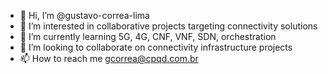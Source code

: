 - 👋 Hi, I’m @gustavo-correa-lima
- 👀 I’m interested in collaborative projects targeting connectivity solutions
- 🌱 I’m currently learning 5G, 4G, CNF, VNF, SDN, orchestration 
- 💞️ I’m looking to collaborate on connectivity infrastructure projects
- 📫 How to reach me gcorrea@cpqd.com.br

<!---
gustavo-correa-lima/gustavo-correa-lima is a ✨ special ✨ repository because its `README.md` (this file) appears on your GitHub profile.
You can click the Preview link to take a look at your changes.
--->
